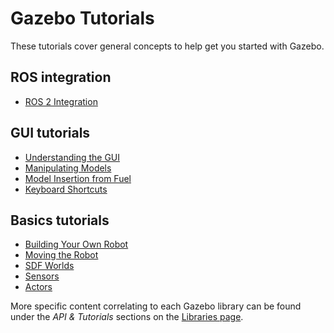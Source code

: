 # Gazebo Tutorials

These tutorials cover general concepts to help get you started with Gazebo.


## ROS integration

* [ROS 2 Integration](ros2_integration)

## GUI tutorials

* [Understanding the GUI](gui)
* [Manipulating Models](manipulating_models)
* [Model Insertion from Fuel](fuel_insert)
* [Keyboard Shortcuts](hotkeys)

## Basics tutorials

* [Building Your Own Robot](building_robot)
* [Moving the Robot](moving_robot)
* [SDF Worlds](sdf_worlds)
* [Sensors](sensors)
* [Actors](actors)


More specific content correlating to each Gazebo library can be found under the *API & Tutorials* sections on the [Libraries page](/libs).
